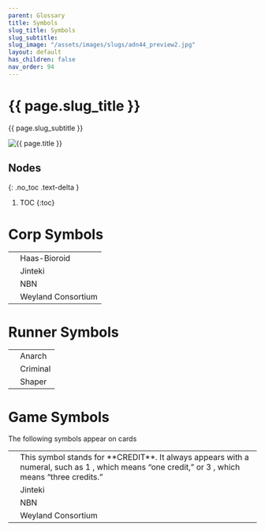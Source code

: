 ```yaml
---
parent: Glossary
title: Symbols
slug_title: Symbols
slug_subtitle:
slug_image: "/assets/images/slugs/adn44_preview2.jpg"
layout: default
has_children: false
nav_order: 94
---
```


<div class="slug">
    <div class="title-container">
        <h1 class="page-slug_title">{{ page.slug_title }}</h1>
        <p class="page-slug_subtitle">{{ page.slug_subtitle }}</p>
    </div>
    <div class="image-container faded-left">
        <img src="{{ page.slug_image | relative_url }}" alt="{{ page.title }}" />
    </div>
</div>

## Nodes
{: .no_toc .text-delta }
1. TOC
{:toc}

# Corp Symbols

<div class="table-wrapper">
  <table class="sml-table">
    <tr>
      <td><span class="nric-blue haas"></span></td>
      <td>Haas-Bioroid</td>
    </tr>
    <tr>
      <td><span class="nric-blue jinteki"></span></td>
      <td>Jinteki</td>
    </tr>
    <tr>
      <td><span class="nric-blue nbn"></span></td>
      <td>NBN</td>
    </tr>
    <tr>
      <td><span class="nric-blue weyland"></span></td>
      <td>Weyland Consortium</td>
    </tr>
  </table>
</div>

# Runner Symbols

<div class="table-wrapper">
  <table class="sml-table">
    <tr>
      <td><span class="nric-red anarch"></span></td>
      <td>Anarch</td>
    </tr>
    <tr>
      <td><span class="nric-red criminal"></span></td>
      <td>Criminal </td>
    </tr>
    <tr>
      <td><span class="nric-red shaper"></span></td>
      <td>Shaper</td>
    </tr>
  </table>
</div>

# Game Symbols
The following symbols appear on cards

<div class="table-wrapper">
  <table class="sml-table">
    <tr>
      <td><span class="nric-grey credit"></span></td>
      <td>This symbol stands for **CREDIT**. It always appears with a numeral, such as <span class="grey-font-bl">1</span> <span class="nric-grey credit"></span>, which means “one credit,” or <span class="grey-font-bl">3</span> <span class="nric-grey credit"></span>, which means “three credits.”</td>
    </tr>
    <tr>
      <td><span class="nric-blue jinteki"></span></td>
      <td>Jinteki</td>
    </tr>
    <tr>
      <td><span class="nric-blue nbn"></span></td>
      <td>NBN</td>
    </tr>
    <tr>
      <td><span class="nric-blue weyland"></span></td>
      <td>Weyland Consortium</td>
    </tr>
  </table>
</div>

